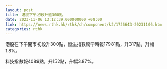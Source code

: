 ```yaml
---
layout: post
title: 港股下午初段升逾300點
date: 2023-11-06 13:12:39.000000000 +08:00
link: https://news.rthk.hk/rthk/ch/component/k2/1726643-20231106.htm
categories: rthk
---
```


港股在下午開市初段升300點，恒生指數較早時報17981點，升317點，升幅1.8%。

科技指數報4089點，升152點，升幅3.87%。
